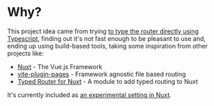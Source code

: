 # Why?

This project idea came from trying [to type the router directly using Typescript](https://github.com/vuejs/router/pull/1397/commits/a7c591b6fd5d8478ba3f87e833514bc0e30f93a9), finding out it's not fast enough to be pleasant to use and, ending up using build-based tools, taking some inspiration from other projects like:

- [Nuxt](https://nuxtjs.org/) - The Vue.js Framework
- [vite-plugin-pages](https://github.com/hannoeru/vite-plugin-pages) - Framework agnostic file based routing
- [Typed Router for Nuxt](https://github.com/victorgarciaesgi/nuxt-typed-router) - A module to add typed routing to Nuxt

It's currently included as [an experimental setting in Nuxt](https://nuxt.com/docs/guide/going-further/experimental-features#typedpages).
